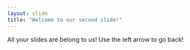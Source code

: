 ```yaml
---
layout: slide
title: "Welcome to our second slide!"
---
```

All your slides are belong to us!
Use the left arrow to go back!
